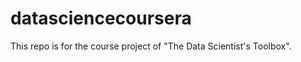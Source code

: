 datasciencecoursera
===================

This repo is for the course project of "The Data Scientist's Toolbox".
